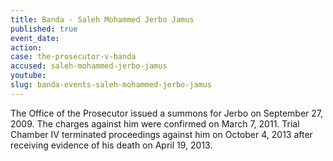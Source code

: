 ```yaml
---
title: Banda - Saleh Mohammed Jerbo Jamus
published: true
event_date:
action:
case: the-prosecutor-v-banda
accused: saleh-mohammed-jerbo-jamus
youtube:
slug: banda-events-saleh-mohammed-jerbo-jamus
---
```



The Office of the Prosecutor issued a summons for Jerbo on September 27, 2009. The charges against him were confirmed on March 7, 2011. Trial Chamber IV terminated proceedings against him on October 4, 2013 after receiving evidence of his death on April 19, 2013.